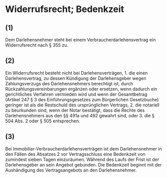 # Widerrufsrecht; Bedenkzeit



## (1)

 Dem Darlehensnehmer steht bei einem Verbraucherdarlehensvertrag ein Widerrufsrecht nach § 355 zu.

## (2)

 Ein Widerrufsrecht besteht nicht bei Darlehensverträgen,  1.
 die einen Darlehensvertrag, zu dessen Kündigung der Darlehensgeber wegen Zahlungsverzugs des Darlehensnehmers berechtigt ist, durch Rückzahlungsvereinbarungen ergänzen oder ersetzen, wenn dadurch ein gerichtliches Verfahren vermieden wird und wenn der Gesamtbetrag (Artikel 247 § 3 des Einführungsgesetzes zum Bürgerlichen Gesetzbuche) geringer ist als die Restschuld des ursprünglichen Vertrags,
 2.
 die notariell zu beurkunden sind, wenn der Notar bestätigt, dass die Rechte des Darlehensnehmers aus den §§ 491a und 492 gewahrt sind, oder
 3.
 die § 504 Abs. 2 oder § 505 entsprechen.


## (3)

 Bei Immobiliar-Verbraucherdarlehensverträgen ist dem Darlehensnehmer in den Fällen des Absatzes 2 vor Vertragsschluss eine Bedenkzeit von zumindest sieben Tagen einzuräumen. Während des Laufs der Frist ist der Darlehensgeber an sein Angebot gebunden. Die Bedenkzeit beginnt mit der Aushändigung des Vertragsangebots an den Darlehensnehmer. 

